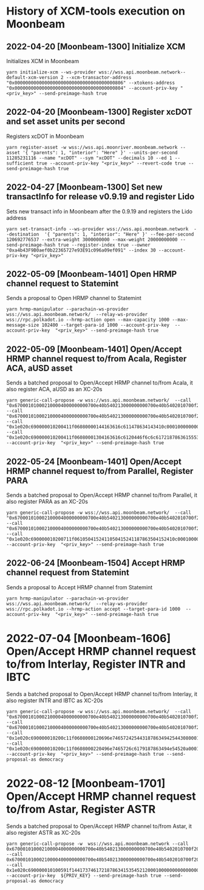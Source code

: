 # History of XCM-tools execution on Moonbeam


## 2022-04-20 \[Moonbeam-1300\] Initialize XCM

Initializes XCM in Moonbeam
```
yarn initialize-xcm --ws-provider wss://wss.api.moonbeam.network--default-xcm-version 2 --xcm-transactor-address "0x0000000000000000000000000000000000000806" --xtokens-address "0x0000000000000000000000000000000000000804" --account-priv-key "<priv_key>" --send-preimage-hash true
```

## 2022-04-20 \[Moonbeam-1300\] Register xcDOT and set asset units per second

Registers xcDOT in Moonbeam

```
yarn register-asset -w wss://wss.api.moonriver.moonbeam.network --asset '{ "parents": 1, "interior": "Here" }' --units-per-second 11285231116 --name "xcDOT" --sym "xcDOT" --decimals 10 --ed 1 --sufficient true --account-priv-key "<priv_key>" --revert-code true --send-preimage-hash true
```

## 2022-04-27 \[Moonbeam-1300\] Set new transactInfo for release v0.9.19 and register Lido

Sets new transact info in Moonbeam after the 0.9.19 and registers the Lido address

```
yarn set-transact-info --ws-provider wss://wss.api.moonbeam.network  --destination  '{ "parents": 1, "interior": "Here" }' --fee-per-second  120692776537 --extra-weight 3000000000 --max-weight 20000000000 --send-preimage-hash true --register-index true --owner "0xa4b43F9B0aef0b22365727e93E91c096a09ef091" --index 30 --account-priv-key "<priv_key>"
```

## 2022-05-09 \[Moonbeam-1401\] Open HRMP channel request to Statemint

Sends a proposal to Open HRMP channel to Statemint

```
yarn hrmp-manipulator --parachain-ws-provider wss://wss.api.moonbeam.network/  --relay-ws-provider wss://rpc.polkadot.io --hrmp-action open --max-capacity 1000 --max-message-size 102400 --target-para-id 1000 --account-priv-key  --account-priv-key  "<priv_key>" --send-preimage-hash true
```

## 2022-05-09 \[Moonbeam-1401\] Open/Accept HRMP channel request to/from Acala, Register ACA, aUSD asset

Sends a batched proposal to Open/Accept HRMP channel to/from Acala, it also register ACA, aUSD as an XC-20s

```
yarn generic-call-propose -w wss://wss.api.moonbeam.network/  --call "0x670001010002100004000000000700e40b540213000000000700e40b5402010700f2052a01060002286bee183c01d00700000d0100040001010070617261d4070000000000000000000000000000000000000000000000000000" --call "0x670001010002100004000000000700e40b540213000000000700e40b5402010700f2052a01060002286bee383c00d0070000e8030000009001000d0100040001010070617261d4070000000000000000000000000000000000000000000000000000" --call "0x1e020c690000010200411f06080000144163616c611478634143410c000100000000000000000000000000000001690100010200411f060800004aab5d50611c000000000000000000000b00000000050411011da53b775b270400e7e61ed5cbc5a146ea70f53d5a3306ce02aaf97049cf181acf157738daf92efd54d98ae99491b57fffffffffa922fef94566104a6e5a35a4fcddaa9f181460006000fd"  --call "0x1e020c690000010200411f06080001304163616c6120446f6c6c6172187863615553440c000100000000000000000000000000000001690100010200411f0608000100a89c134602000000000000000000000b00000000050411011da53b775b270400e7e61ed5cbc5a146ea70f53d5a3306ce02aaf97049cf181ac12ccd86e11fd54daad2f40a7c477389ffffffff52c56a9257bb97f4b2b6f7b2d624ecda181460006000fd" --account-priv-key  "<priv_key>" --send-preimage-hash true
```

## 2022-05-24 \[Moonbeam-1401\] Open/Accept HRMP channel request to/from Parallel, Register PARA

Sends a batched proposal to Open/Accept HRMP channel to/from Parallel, it also register PARA as an XC-20s

```
yarn generic-call-propose -w wss://wss.api.moonbeam.network/  --call "0x670001010002100004000000000700e40b540213000000000700e40b5402010700f2052a01060002286bee183c01dc0700000d0100040001010070617261d4070000000000000000000000000000000000000000000000000000" --call "0x670001010002100004000000000700e40b540213000000000700e40b5402010700f2052a01060002286bee383c00dc070000e8030000009001000d0100040001010070617261d4070000000000000000000000000000000000000000000000000000" --call "0x1e020c690000010200711f0610504152411050415241187863504152410c000100000000000000000000000000000001690100010200711f0610504152410010fc266f38020000000000000000000d00000000050411011da53b775b270400e7e61ed5cbc5a146ea70f53d5a3306ce02aaf97049cf181a0dd200a31f8747c1d69efbf9f70e4a07ffffffff18898cb5fe1e88e668152b4f4052a947181460006000fd"  --account-priv-key  "<priv_key>" --send-preimage-hash true
```

## 2022-06-24 \[Moonbeam-1504\] Accept HRMP channel request from Statemint

Sends a proposal to Accept HRMP channel from Statemint

```
yarn hrmp-manipulator --parachain-ws-provider wss://wss.api.moonbeam.network/  --relay-ws-provider wss://rpc.polkadot.io --hrmp-action accept --target-para-id 1000  --account-priv-key  "<priv_key>" --send-preimage-hash true
```

# 2022-07-04 \[Moonbeam-1606\] Open/Accept HRMP channel request to/from Interlay, Register INTR and IBTC

Sends a batched proposal to Open/Accept HRMP channel to/from Interlay, it also register INTR and IBTC as XC-20s

```
yarn generic-call-propose -w wss://wss.api.moonbeam.network/  --call "0x670001010002100004000000000700e40b540213000000000700e40b5402010700f2052a01060002286bee183c01f00700000d0100040001010070617261d4070000000000000000000000000000000000000000000000000000" --call "0x670001010002100004000000000700e40b540213000000000700e40b5402010700f2052a01060002286bee383c00f0070000e8030000009001000d0100040001010070617261d4070000000000000000000000000000000000000000000000000000" --call "0x1e020c690000010200c11f0608000120696e7465724254431878634942544308000100000000000000000000000000000001690100010200c11f06080001e8e801000000000000000000000000000e00000000050411011da53b775b270400e7e61ed5cbc5a146ea70f53d5a3306ce02aaf97049cf181a32633769bb5b0939790af2fb13e93ea4ffffffff5ac1f9a51a93f5c527385edf7fe98a52181460006000fd"  --call "0x1e020c690000010200c11f0608000220496e7465726c6179187863494e54520a000100000000000000000000000000000001690100010200c11f06080002ee8f4f33eb02000000000000000000000e00000000050411011da53b775b270400e7e61ed5cbc5a146ea70f53d5a3306ce02aaf97049cf181ad1a17ac3d2ba9c893d9d342b109a4e4fffffffff4c1cbcd97597339702436d4f18a375ab181460006000fd" --account-priv-key  "<priv_key>" --send-preimage-hash true --send-proposal-as democracy
```

# 2022-08-12 \[Moonbeam-1701\] Open/Accept HRMP channel request to/from Astar, Register ASTR

Sends a batched proposal to Open/Accept HRMP channel to/from Astar, it also register ASTR as XC-20s

```
yarn generic-call-propose -w  wss://wss.api.moonbeam.network --call 0x670001010002100004000000000700e40b540213000000000700e40b5402010700f2052a01060002286bee183c01d60700000d0100040001010070617261d4070000000000000000000000000000000000000000000000000000 --call 0x670001010002100004000000000700e40b540213000000000700e40b5402010700f2052a01060002286bee383c00d6070000e8030000009001000d0100040001010070617261d4070000000000000000000000000000000000000000000000000000 --call 0x1e020c690000010100591f1441737461721878634153545212000100000000000000000000000000000001690100010100591ff04655035730576905000000000000001000000000050411011da53b775b270400e7e61ed5cbc5a146ea70f53d5a3306ce02aaf97049cf181aed86b347e278df2301326ef872c1e5f8ffffffffa893ad19e540e172c10d78d4d479b5cf181460006000fd --account-priv-key  ${PRIV_KEY} --send-preimage-hash true --send-proposal-as democracy
```